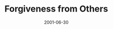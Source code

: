 ---
layout: message
category: message
series: "The Art of Forgiveness"
title: "Forgiveness from Others"
date: 2001-06-30
message_id: 326
---